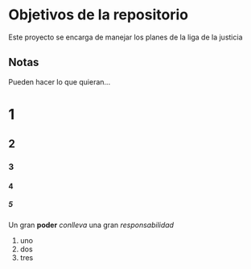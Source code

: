 # Objetivos de la repositorio

Este proyecto se encarga de manejar los planes de la liga de la justicia


## Notas
Pueden hacer lo que quieran...

# 1
## 2
### 3
#### 4
##### 5

Un gran **poder** _conlleva_ una gran *responsabilidad*

1. uno
2. dos
3. tres
